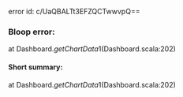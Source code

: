 error id: c/UaQBALTt3EFZQCTwwvpQ==
### Bloop error:

at Dashboard$.getChartData$1(Dashboard.scala:202)
#### Short summary: 

at Dashboard$.getChartData$1(Dashboard.scala:202)